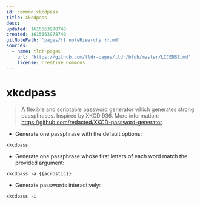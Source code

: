 ```yaml
---
id: common.xkcdpass
title: Xkcdpass
desc: ''
updated: 1615663978740
created: 1615663978740
gitNotePath: 'pages/{{ noteHiearchy }}.md'
sources:
  - name: tldr-pages
    url: 'https://github.com/tldr-pages/tldr/blob/master/LICENSE.md'
    license: Creative Commons
---
```

# xkcdpass

> A flexible and scriptable password generator which generates strong passphrases.
> Inspired by XKCD 936.
> More information: <https://github.com/redacted/XKCD-password-generator>.

- Generate one passphrase with the default options:

`xkcdpass`

- Generate one passphrase whose first letters of each word match the provided argument:

`xkcdpass -a {{acrostic}}`

- Generate passwords interactively:

`xkcdpass -i`

